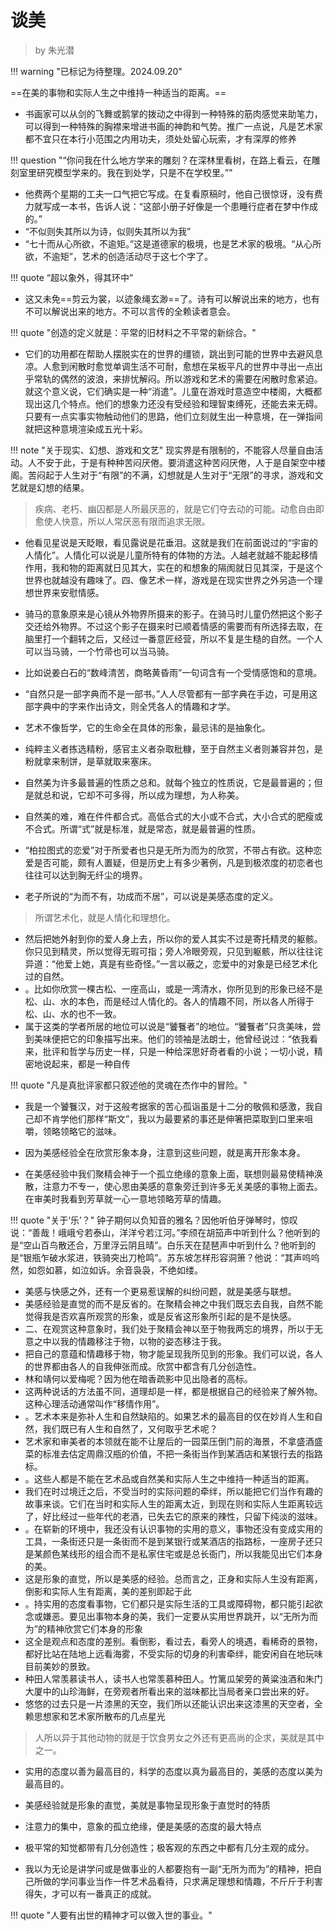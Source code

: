 # 谈美

> by 朱光潜

!!! warning "已标记为待整理。2024.09.20"

==在美的事物和实际人生之中维持一种适当的距离。==

- 书画家可以从剑的飞舞或鹅掌的拨动之中得到一种特殊的筋肉感觉来助笔力，可以得到一种特殊的胸襟来增进书画的神韵和气势。推广一点说，凡是艺术家都不宜只在本行小范围之内用功夫，须处处留心玩索，才有深厚的修养

!!! question "“你问我在什么地方学来的雕刻？在深林里看树，在路上看云，在雕刻室里研究模型学来的。我在到处学，只是不在学校里。”"
- 他费两个星期的工夫一口气把它写成。在复看原稿时，他自己很惊讶，没有费力就写成一本书，告诉人说：“这部小册子好像是一个患睡行症者在梦中作成的。”
- “不似则失其所以为诗，似则失其所以为我”
- “七十而从心所欲，不逾矩。”这是道德家的极境，也是艺术家的极境。“从心所欲，不逾矩”，艺术的创造活动尽于这七个字了。

!!! quote “超以象外，得其环中”

- 这又未免==剪云为裳，以迹象绳玄渺==了。诗有可以解说出来的地方，也有不可以解说出来的地方。不可以言传的全赖读者意会。

!!! quote "创造的定义就是：平常的旧材料之不平常的新综合。"


- 它们的功用都在帮助人摆脱实在的世界的缰锁，跳出到可能的世界中去避风息凉。人愈到闲散时愈觉单调生活不可耐，愈想在呆板平凡的世界中寻出一点出乎常轨的偶然的波浪，来排忧解闷。所以游戏和艺术的需要在闲散时愈紧迫。就这个意义说，它们确实是一种“消遣”。儿童在游戏时意造空中楼阁，大概都现出这几个特点。他们的想象力还没有受经验和理智束缚死，还能去来无碍。只要有一点实事实物触动他们的思路，他们立刻就生出一种意境，在一弹指间就把这种意境渲染成五光十彩。

!!! note "关于现实、幻想、游戏和文艺"
    现实界是有限制的，不能容人尽量自由活动。人不安于此，于是有种种苦闷厌倦。要消遣这种苦闷厌倦，人于是自架空中楼阁。苦闷起于人生对于“有限”的不满，幻想就是人生对于“无限”的寻求，游戏和文艺就是幻想的结果。

> 疾病、老朽、幽囚都是人所最厌恶的，就是它们夺去动的可能。动愈自由即愈使人快意，所以人常厌恶有限而追求无限。

- 他看见星说是天眨眼，看见露说是花垂泪。这就是我们在前面说过的“宇宙的人情化”。人情化可以说是儿童所特有的体物的方法。人越老就越不能起移情作用，我和物的距离就日见其大，实在的和想象的隔阂就日见其深，于是这个世界也就越没有趣味了。四、像艺术一样，游戏是在现实世界之外另造一个理想世界来安慰情感。

- 骑马的意象原来是心镜从外物界所摄来的影子。在骑马时儿童仍然把这个影子交还给外物界。不过这个影子在摄来时已顺着情感的需要而有所选择去取，在脑里打一个翻转之后，又经过一番意匠经营，所以不复是生糙的自然。一个人可以当马骑，一个竹帚也可以当马骑。

- 比如说姜白石的“数峰清苦，商略黄昏雨”一句词含有一个受情感饱和的意境。

- “自然只是一部字典而不是一部书。”人人尽管都有一部字典在手边，可是用这部字典中的字来作出诗文，则全凭各人的情趣和才学。
- 艺术不像哲学，它的生命全在具体的形象，最忌讳的是抽象化。
- 纯粹主义者拣选精粉，感官主义者杂取秕糠，至于自然主义者则兼容并包，是粉就拿来制饼，是草就取来塞床。
- 自然美为许多最普遍的性质之总和。就每个独立的性质说，它是最普遍的；但是就总和说，它却不可多得，所以成为理想，为人称美。
- 自然美的难，难在件件都合式。高低合式的大小或不合式，大小合式的肥瘦或不合式。所谓“式”就是标准，就是常态，就是最普遍的性质。
- “柏拉图式的恋爱”对于所爱者也只是无所为而为的欣赏，不带占有欲。这种恋爱是否可能，颇有人置疑，但是历史上有多少著例，凡是到极浓度的初恋者也往往可以达到胸无纤尘的境界。
- 老子所说的“为而不有，功成而不居”，可以说是美感态度的定义。
> 所谓艺术化，就是人情化和理想化。
- 然后把她外射到你的爱人身上去，所以你的爱人其实不过是寄托精灵的躯骸。你只见到精灵，所以觉得无瑕可指；旁人冷眼旁观，只见到躯骸，所以往往诧异道：“他爱上她，真是有些奇怪。”一言以蔽之，恋爱中的对象是已经艺术化过的自然。
- 。比如你欣赏一棵古松、一座高山，或是一湾清水，你所见到的形象已经不是松、山、水的本色，而是经过人情化的。各人的情趣不同，所以各人所得于松、山、水的也不一致。
- 属于这类的学者所居的地位可以说是“饕餮者”的地位。“饕餮者”只贪美味，尝到美味便把它的印象描写出来。他们的领袖是法朗士，他曾经说过：“依我看来，批评和哲学与历史一样，只是一种给深思好奇者看的小说；一切小说，精密地说起来，都是一种自传

!!! quote "凡是真批评家都只叙述他的灵魂在杰作中的冒险。"

- 我是一个饕餮汉，对于这般考据家的苦心孤诣虽是十二分的敬佩和感激，我自己却不肯学他们那样“斯文”，我以为最要紧的事还是伸箸把菜取到口里来咀嚼，领略领略它的滋味。

- 因为美感经验全在欣赏形象本身，注意到这些问题，就是离开形象本身。

- 在美感经验中我们聚精会神于一个孤立绝缘的意象上面，联想则最易使精神涣散，注意力不专一，使心思由美感的意象旁迁到许多无关美感的事物上面去。在审美时我看到芳草就一心一意地领略芳草的情趣。

!!! quote "关于‘乐’？"
    钟子期何以负知音的雅名？因他听伯牙弹琴时，惊叹说：“善哉！峨峨兮若泰山，洋洋兮若江河。”李颀在胡笳声中听到什么？他听到的是“空山百鸟散还合，万里浮云阴且晴”。白乐天在琵琶声中听到什么？他听到的是“银瓶乍破水浆进，铁骑突出刀枪鸣”。苏东坡怎样形容洞箫？他说：“其声呜呜然，如怨如慕，如泣如诉。余音袅袅，不绝如缕。

- 美感与快感之外，还有一个更易惹误解的纠纷问题，就是美感与联想。
- 美感经验是直觉的而不是反省的。在聚精会神之中我们既忘去自我，自然不能觉得我是否欢喜所观赏的形象，或是反省这形象所引起的是不是快感。
- 二、在观赏这种意象时，我们处于聚精会神以至于物我两忘的境界，所以于无意之中以我的情趣移注于物，以物的姿态移注于我。
- 把自己的意蕴和情趣移于物，物才能呈现我所见到的形象。我们可以说，各人的世界都由各人的自我伸张而成。欣赏中都含有几分创造性。
- 林和靖何以爱梅呢？因为他在暗香疏影中见出隐者的高标。
- 这两种说话的方法虽不同，道理却是一样，都是根据自己的经验来了解外物。这种心理活动通常叫作“移情作用”。
- 。艺术本来是弥补人生和自然缺陷的。如果艺术的最高目的仅在妙肖人生和自然，我们既已有人生和自然了，又何取乎艺术呢？
- 艺术家和审美者的本领就在能不让屋后的一园菜压倒门前的海景，不拿盛酒盛菜的标准去估定周鼎汉瓶的价值，不把一条街当作到某酒店和某银行去的指路标。
- 。这些人都是不能在艺术品或自然美和实际人生之中维持一种适当的距离。
- 我们在时过境迁之后，不受当时的实际问题的牵绊，所以能把它们当作有趣的故事来谈。它们在当时和实际人生的距离太近，到现在则和实际人生距离较远了，好比经过一些年代的老酒，已失去它的原来的辣性，只留下纯淡的滋味。
- 。在崭新的环境中，我还没有认识事物的实用的意义，事物还没有变成实用的工具，一条街还只是一条街而不是到某银行或某酒店的指路标，一座房子还只是某颜色某线形的组合而不是私家住宅或是总长衙门，所以我能见出它们本身的美。
- 这是形象的直觉，所以是美感的经验。总而言之，正身和实际人生没有距离，倒影和实际人生有距离，美的差别即起于此
- 。持实用的态度看事物，它们都只是实际生活的工具或障碍物，都只能引起欲念或嫌恶。要见出事物本身的美，我们一定要从实用世界跳开，以“无所为而为”的精神欣赏它们本身的形象
- 这全是观点和态度的差别。看倒影，看过去，看旁人的境遇，看稀奇的景物，都好比站在陆地上远看海雾，不受实际的切身的利害牵绊，能安闲自在地玩味目前美妙的景致。
- 种田人常羡慕读书人，读书人也常羡慕种田人。竹篱瓜架旁的黄粱浊酒和朱门大厦中的山珍海鲜，在旁观者所看出来的滋味都比当局者亲口尝出来的好。
- 悠悠的过去只是一片漆黑的天空，我们所以还能认识出来这漆黑的天空者，全赖思想家和艺术家所散布的几点星光

> 人所以异于其他动物的就是于饮食男女之外还有更高尚的企求，美就是其中之一。

- 实用的态度以善为最高目的，科学的态度以真为最高目的，美感的态度以美为最高目的。
- 美感经验就是形象的直觉，美就是事物呈现形象于直觉时的特质
- 注意力的集中，意象的孤立绝缘，便是美感的态度的最大特点
- 极平常的知觉都带有几分创造性；极客观的东西之中都有几分主观的成分。

- 我以为无论是讲学问或是做事业的人都要抱有一副“无所为而为”的精神，把自己所做的学问事业当作一件艺术品看待，只求满足理想和情趣，不斤斤于利害得失，才可以有一番真正的成就。

!!! quote "人要有出世的精神才可以做入世的事业。"